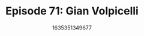 ---
templateKey: podcast-episode
public: true
url: podcast/episode-71-gian-volpicelli
title: "Episode 71: Gian Volpicelli"
description: "Host Derek E. Silva joins Gian Volpicelli, Senior Editor at Wired UK and author of Cryptocurrency: How Digital Money Could Transform Finance. They take a deep dive into the politics of Bitcoin, decentralized governance, and Facebook betting its future on the metaverse."
date: 1635351349677
featuredimage: /img/podcast/P8PGuestCard_GianVolpicelli.jpg
socialimage: https://www.orchid.com/img/podcast/P8PEpisode_GianVolpicelli.png
platformurls:
 - https://podcasts.apple.com/us/podcast/the-politics-of-bitcoin-and-facebooks/id1516705670?i=1000539899310
 - https://open.spotify.com/episode/5DCopYVVGz9OCJKZbL4iqd
 - https://podcasts.google.com/feed/aHR0cHM6Ly9mb2xsb3d0aGV3aGl0ZXJhYmJpdC5saWJzeW4uY29tL3Jzcw/episode/MDY2MGY1NDQtM2VkYi00MGZjLWFhMWUtYzQwYmZmNWMxYTgx
 - https://castbox.fm/episode/The-Politics-of-Bitcoin-and-Facebook's-Metaverse-with-Gian-Volpicelli-id2954358-id436474190
 - https://tunein.com/podcasts/Technology-Podcasts/Follow-the-White-Rabbit-p1330281/?topicId=167216995
---
